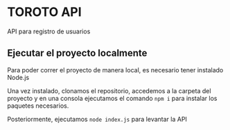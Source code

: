# TOROTO API

API para registro de usuarios

## Ejecutar el proyecto localmente

Para poder correr el proyecto de manera local, es necesario tener instalado Node.js

Una vez instalado, clonamos el repositorio, accedemos a la carpeta del proyecto y en una consola ejecutamos el comando ```npm i``` para instalar los paquetes necesarios.

Posteriormente, ejecutamos ```node index.js``` para levantar la API
